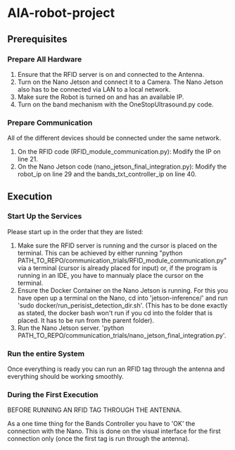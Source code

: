 # AIA-robot-project

## Prerequisites

### Prepare All Hardware

1. Ensure that the RFID server is on and connected to the Antenna. 
2. Turn on the Nano Jetson and connect it to a Camera. The Nano Jetson also has to be connected via LAN to a local network.
3. Make sure the Robot is turned on and has an available IP.
4. Turn on the band mechanism with the OneStopUltrasound.py code.

### Prepare Communication

All of the different devices should be connected under the same network. 

1. On the RFID code (RFID_module_communication.py): Modify the IP on line 21.
2. On the Nano Jetson code (nano_jetson_final_integration.py): Modify the robot_ip on line 29 and the bands_txt_controller_ip on line 40.

## Execution

### Start Up the Services

Please start up in the order that they are listed: 

1. Make sure the RFID server is running and the cursor is placed on the terminal. 
This can be achieved by either running "python PATH_TO_REPO/communication_trials/RFID_module_communication.py" via a terminal (cursor is already placed for input) 
or, if the program is running in an IDE, you have to mannualy place the cursor on the terminal.
2. Ensure the Docker Container on the Nano Jetson is running. For this you have open up a terminal on the Nano, cd into 'jetson-inference/' and run 'sudo docker/run_perisist_detection_dir.sh'. (This has to be done exactly as stated, the docker bash won't run if you cd into the folder that is placed. It has to be run from the parent folder).
3. Run the Nano Jetson server. 'python PATH_TO_REPO/communication_trials/nano_jetson_final_integration.py'.

### Run the entire System

Once everything is ready you can run an RFID tag through the antenna and everything should be working smoothly.

### During the First Execution

BEFORE RUNNING AN RFID TAG THROUGH THE ANTENNA.

As a one time thing for the Bands Controller you have to 'OK' the connection with the Nano. This is done on the visual interface for the first connection only (once the first tag is run through the antenna).














